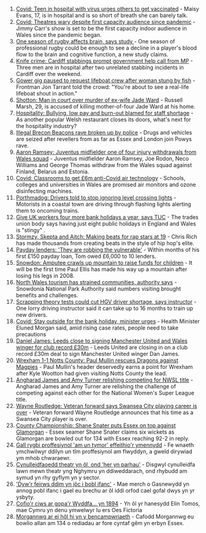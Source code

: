 1. [Covid: Teen in hospital with virus urges others to get vaccinated](https://www.bbc.co.uk/news/uk-wales-58386905?at_medium=RSS&at_campaign=KARANGA) - Maisy Evans, 17, is in hospital and is so short of breath she can barely talk.
2. [Covid: Theatres wary despite first capacity audience since pandemic](https://www.bbc.co.uk/news/uk-wales-58384742?at_medium=RSS&at_campaign=KARANGA) - Jimmy Carr's show is set to be the first capacity indoor audience in Wales since the pandemic began.
3. [One season of rugby affects brain, says study ](https://www.bbc.co.uk/sport/rugby-union/58369271?at_medium=RSS&at_campaign=KARANGA) - One season of professional rugby could be enough to see a decline in a player's blood flow to the brain and cognitive function, a new study claims.
4. [Knife crime: Cardiff stabbings prompt government help call from MP](https://www.bbc.co.uk/news/uk-wales-58378631?at_medium=RSS&at_campaign=KARANGA) - Three men are in hospital after two unrelated stabbing incidents in Cardiff over the weekend.
5. [Gower gig paused to request lifeboat crew after woman stung by fish](https://www.bbc.co.uk/news/uk-wales-58386896?at_medium=RSS&at_campaign=KARANGA) - Frontman Jon Tarrant told the crowd: "You're about to see a real-life lifeboat shout in action."
6. [Shotton: Man in court over murder of ex-wife Jade Ward](https://www.bbc.co.uk/news/uk-wales-58384738?at_medium=RSS&at_campaign=KARANGA) - Russell Marsh, 29, is accused of killing mother-of-four Jade Ward at his home.
7. [Hospitality: Bullying, low pay and burn-out blamed for staff shortage](https://www.bbc.co.uk/news/uk-wales-58341916?at_medium=RSS&at_campaign=KARANGA) - As another popular Welsh restaurant closes its doors, what's next for the hospitality industry?
8. [Illegal Brecon Beacons rave broken up by police](https://www.bbc.co.uk/news/uk-wales-58385556?at_medium=RSS&at_campaign=KARANGA) - Drugs and vehicles are seized after revellers from as far as Essex and London join Powys rave.
9. [Aaron Ramsey: Juventus midfielder one of four injury withdrawals from Wales squad](https://www.bbc.co.uk/sport/football/58383934?at_medium=RSS&at_campaign=KARANGA) - Juventus midfielder Aaron Ramsey, Joe Rodon, Neco Williams and George Thomas withdraw from the Wales squad against Finland, Belarus and Estonia.
10. [Covid: Classrooms to get £6m anti-Covid air technology](https://www.bbc.co.uk/news/uk-wales-58382889?at_medium=RSS&at_campaign=KARANGA) - Schools, colleges and universities in Wales are promised air monitors and ozone disinfecting machines.
11. [Porthmadog: Drivers told to stop ignoring level crossing lights](https://www.bbc.co.uk/news/uk-wales-58378627?at_medium=RSS&at_campaign=KARANGA) - Motorists in a coastal town are driving through flashing lights alerting them to oncoming trains.
12. [Give UK workers four more bank holidays a year, says TUC](https://www.bbc.co.uk/news/business-58379875?at_medium=RSS&at_campaign=KARANGA) - The trades union body says having just eight public holidays in England and Wales is "stingy" .
13. [Stormzy, Skepta and Aitch: Making beats for rap stars at 19](https://www.bbc.co.uk/news/uk-wales-58355499?at_medium=RSS&at_campaign=KARANGA) - Chris Rich has made thousands from creating beats in the style of hip hop's elite.
14. [Payday lenders: 'They are robbing the vulnerable'](https://www.bbc.co.uk/news/uk-wales-58361988?at_medium=RSS&at_campaign=KARANGA) - Within months of his first £150 payday loan, Tom owed £6,000 to 10 lenders.
15. [Snowdon: Amputee crawls up mountain to raise funds for children](https://www.bbc.co.uk/news/uk-wales-58359428?at_medium=RSS&at_campaign=KARANGA) - It will be the first time Paul Ellis has made his way up a mountain after losing his legs in 2008.
16. [North Wales tourism has strained communities, authority says](https://www.bbc.co.uk/news/uk-wales-58351077?at_medium=RSS&at_campaign=KARANGA) - Snowdonia National Park Authority said numbers visiting brought benefits and challenges.
17. [Scrapping theory tests could cut HGV driver shortage, says instructor](https://www.bbc.co.uk/news/uk-wales-58348870?at_medium=RSS&at_campaign=KARANGA) - One lorry driving instructor said it can take up to 16 months to train up new drivers.
18. [Covid: Stay outside for the bank holiday, minister urges](https://www.bbc.co.uk/news/uk-wales-58354655?at_medium=RSS&at_campaign=KARANGA) - Health Minister Eluned Morgan said, amid rising case rates, people need to take precautions
19. [Daniel James: Leeds close to signing Manchester United and Wales winger for club record £30m](https://www.bbc.co.uk/sport/football/58388786?at_medium=RSS&at_campaign=KARANGA) - Leeds United are closing in on a club record £30m deal to sign Manchester United winger Dan James.
20. [Wrexham 1-1 Notts County: Paul Mullin rescues Dragons against Magpies](https://www.bbc.co.uk/sport/football/58301411?at_medium=RSS&at_campaign=KARANGA) - Paul Mullin's header deservedly earns a point for Wrexham after Kyle Wootton had given visiting Notts County the lead.
21. [Angharad James and Amy Turner relishing competing for NWSL title](https://www.bbc.co.uk/sport/football/58384407?at_medium=RSS&at_campaign=KARANGA) - Angharad James and Amy Turner are relishing the challenge of competing against each other for the National Women's Super League title.
22. [Wayne Routledge: Veteran forward says Swansea City playing career is over](https://www.bbc.co.uk/sport/football/58385068?at_medium=RSS&at_campaign=KARANGA) - Veteran forward Wayne Routledge announces that his time as a Swansea City player is over.
23. [County Championship: Shane Snater puts Essex on top against Glamorgan](https://www.bbc.co.uk/sport/cricket/58378811?at_medium=RSS&at_campaign=KARANGA) - Essex seamer Shane Snater claims six wickets as Glamorgan are bowled out for 134 with Essex reaching 92-2 in reply.
24. [Gall rygbi proffesiynol 'am un tymor' effeithio'r ymennydd](https://www.bbc.co.uk/newyddion/58316256?at_medium=RSS&at_campaign=KARANGA) - Fe wnaeth ymchwilwyr ddilyn un tîm proffesiynol am flwyddyn, a gweld dirywiad ym mhob chwaraewr.
25. [Cynulleidfaoedd theatr yn ôl, ond 'her yn parhau'](https://www.bbc.co.uk/newyddion/58389071?at_medium=RSS&at_campaign=KARANGA) - Disgwyl cynulleidfa lawn mewn theatr yng Nghymru yn ddiweddarach, ond rhybudd am symud yn rhy gyflym yn y sector.
26. ['Dyw'r feirws ddim yn jôc i bobl ifanc'](https://www.bbc.co.uk/newyddion/58384875?at_medium=RSS&at_campaign=KARANGA) - Mae merch o Gasnewydd yn annog pobl ifanc i gael eu brechu ar ôl iddi orfod cael gofal dwys yn yr ysbyty.
27. [Cofio'r ciws ar gopa'r Wyddfa... yn 1894](https://www.bbc.co.uk/newyddion/58342959?at_medium=RSS&at_campaign=KARANGA) - Yn ôl yr hanesydd Elin Tomos, mae Cymru yn denu ymwelwyr lu ers Oes Fictoria
28. [Morgannwg ar ei hôl hi yn y bencampwriaeth](https://www.bbc.co.uk/newyddion/58384876?at_medium=RSS&at_campaign=KARANGA) - Cafodd Morgannwg eu bowlio allan am 134 o rediadau ar fore cyntaf gêm yn erbyn Essex.
